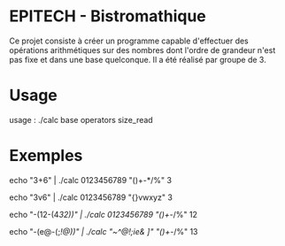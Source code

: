 # EPITECH - Bistromathique

Ce projet consiste à créer un programme capable d'effectuer des opérations arithmétiques sur des nombres dont l'ordre de grandeur n'est pas fixe et dans une base quelconque.
Il a été réalisé par groupe de 3.

# Usage

usage :  ./calc base operators size_read

# Exemples

echo "3+6" | ./calc 0123456789 "()+-*/%" 3

echo "3v6" | ./calc 0123456789 "{}vwxyz" 3

echo "-(12-(4*32))" | ./calc 0123456789 "()+-*/%" 12

echo "-(e@-(;*!@))" | ./calc "~^@!;ie& ]" "()+-*/%" 13
